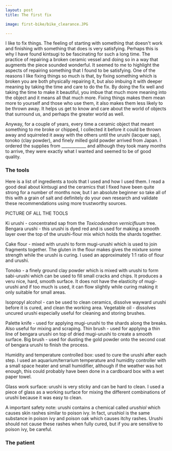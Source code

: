 ```yaml
---
layout: post
title: The first fix

image: first-bike/bike_clearance.JPG

---
```


I like to fix things. The feeling of starting with something that doesn't work and finishing with something that does is very satisfying. Perhaps this is why I have found kintsugi to be fascinating for such a long time. The practice of repairing a broken ceramic vessel and doing so in a way that augments the piece sounded wonderful. It seemed to me to highlight the aspects of repairing something that I found to be satisfying. One of the reasons I like fixing things so much is that, by fixing something which is broken you are both physically repairing it, but also imbuing it with deeper meaning by taking the time and care to do the fix. By doing the fix well and taking the time to make it beautiful, you imbue that much more meaning into the object and it means all that much more. Fixing things makes them mean more to yourself and those who use them, it also makes them less likely to be thrown away. It helps us get to know and care about the world of objects that surround us, and perhaps the greater world as well.

Anyway, for a couple of years, every time a ceramic object that meant something to me broke or chipped, I collected it before it could be thrown away and squirreled it away with the others until the urushi (lacquer sap), tonoko (clay powder), and finely milled gold powder arrived from Japan. I ordered the supplies from ____________ and although they took many months to arrive, they were exactly what I wanted and seemed to be of good quality.

### The tools
Here is a list of ingredients a tools that I used and how I used them. I read a good deal about kintsugi and the ceramics that I fixed have been quite strong for a number of months now, but I an absolute beginner so take all of this with a grain of salt and definitely do your own research and validate these recommendations using more trustworthy sources.

PICTURE OF ALL THE TOOLS

Ki urushi - concentrated sap from the _Toxicodendron vernicifluum_ tree.
Bengara urushi - this urushi is dyed red and is used for making a smooth layer over the top of the urushi-flour mix which holds the shards together.

Cake flour - mixed with urushi to form mugi-urushi which is used to join fragments together. The gluten in the flour makes gives the mixture some strength while the urushi is curing. I used an approximately 1:1 ratio of flour and urushi.

Tonoko - a finely ground clay powder which is mixed with urushi to form sabi-urushi which can be used to fill small cracks and chips. It produces a veru nice, hard, smooth surface. It does not have the elasticity of mugi-urushi and if too much is used, it can flow slightly while curing making it only suitable for small areas.

Isopropyl alcohol - can be used to clean ceramics, dissolve wayward urushi before it is cured, and clean the working area.
Vegetable oil - dissolves uncured urushi especially useful for cleaning and storing brushes.

Palette knife - used for applying mugi-urushi to the shards along the breaks. Also useful for mixing and scraping.
Thin brush - used for applying a thin line of bengara urushi on top of dried mugi-urushi to create a smooth surface.
Big brush - used for dusting the gold powder onto the second coat of bengara urushi to finish the process.

Humidity and temperature controlled box: used to cure the urushi after each step. I used an aquarium/terrarium temperature and humidity controller with a small space heater and small humidifier, although if the weather was hot enough, this could probably have been done in a cardboard box with a wet paper towel.

Glass work surface: urushi is very sticky and can be hard to clean. I used a piece of glass as a working surface for mixing the different combinations of urushi because it was easy to clean. 

A important safety note: urushi contains a chemical called _urushiol_ which causes skin rashes similar to poison ivy. In fact, urushiol is the same substance in poison ivy and poison oak which causes itchy rashes. Urushi should not cause these rashes when fully cured, but if you are sensitive to poison ivy, be careful.

### The patient
